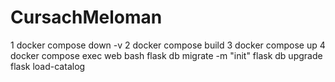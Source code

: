 # CursachMeloman

1 docker compose down -v
2 docker compose build
3 docker compose up
4 docker compose exec web bash
flask db migrate -m "init"
flask db upgrade
flask load-catalog